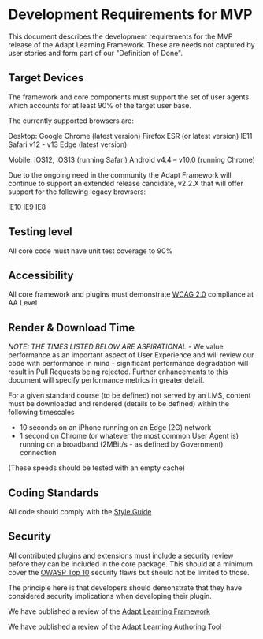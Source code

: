 # Development Requirements for MVP

This document describes the development requirements for the MVP release of the Adapt Learning Framework. These are needs not captured by user stories and form part of our "Definition of Done".

## Target Devices
The framework and core components must support the set of user agents which accounts for at least 90% of the target user base.

The currently supported browsers are:

Desktop:
Google Chrome (latest version)
Firefox ESR (or latest version)
IE11
Safari v12 - v13
Edge (latest version)

Mobile:
iOS12, iOS13 (running Safari) 
Android v4.4 – v10.0 (running Chrome) 
    
Due to the ongoing need in the community the Adapt Framework will continue to support an extended release candidate, v2.2.X that will offer support for the following legacy browsers:

IE10
IE9
IE8

## Testing level
All core code must have unit test coverage to 90%

## Accessibility
All core framework and plugins must demonstrate [WCAG 2.0](http://www.w3.org/TR/2008/REC-WCAG20-20081211/) compliance at AA Level

## Render & Download Time

*NOTE: THE TIMES LISTED BELOW ARE ASPIRATIONAL* - We value performance as an important aspect of User Experience and will review our code with performance in mind - significant performance degradation will result in Pull Requests being rejected.  Further enhancements to this document will specify performance metrics in greater detail.

For a given standard course (to be defined) not served by an LMS, content must be downloaded and rendered (details to be defined) within the following timescales

* 10 seconds on an iPhone running on an Edge (2G) network
* 1 second on Chrome (or whatever the most common User Agent is) running on a broadband (2MBit/s - as defined by Government) connection

(These speeds should be tested with an empty cache)

## Coding Standards

All code should comply with the [Style Guide](style_guide.md)

## Security

All contributed plugins and extensions must include a security review before they can be included in the core package. This should at a minimum cover the [OWASP Top 10](https://www.owasp.org/index.php/Category:OWASP_Top_Ten_Project) security flaws but should not be limited to those.

The principle here is that developers should demonstrate that they have considered security implications when developing their plugin.

We have published a review of the [Adapt Learning Framework](https://github.com/adaptlearning/adapt_framework/wiki/Web-Security-Audit)

We have published a review of the [Adapt Learning Authoring Tool](https://github.com/adaptlearning/adapt_authoring/wiki/Web-Security-Audit)
